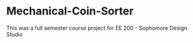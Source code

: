 # Mechanical-Coin-Sorter
This was a full semester course project for EE 200 - Sophomore Design Studio
